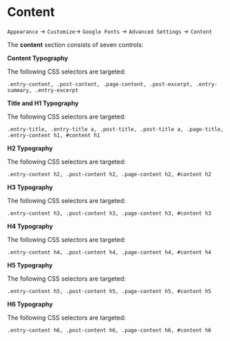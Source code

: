 # Content

`Appearance` → `Customize`→ `Google Fonts` → `Advanced Settings` → `Content`

The **content** section consists of seven controls:

**Content Typography**

The following CSS selectors are targeted:

```
.entry-content, .post-content, .page-content, .post-excerpt, .entry-summary, .entry-excerpt
```

**Title and H1 Typography**

The following CSS selectors are targeted:

```
.entry-title, .entry-title a, .post-title, .post-title a, .page-title, .entry-content h1, #content h1
```

**H2 Typography**

The following CSS selectors are targeted:

```
.entry-content h2, .post-content h2, .page-content h2, #content h2
```

**H3 Typography**

The following CSS selectors are targeted:

```
.entry-content h3, .post-content h3, .page-content h3, #content h3
```

**H4 Typography**

The following CSS selectors are targeted:

```
.entry-content h4, .post-content h4, .page-content h4, #content h4
```

**H5 Typography**

The following CSS selectors are targeted:

```
.entry-content h5, .post-content h5, .page-content h5, #content h5
```

**H6 Typography**

The following CSS selectors are targeted:

```
.entry-content h6, .post-content h6, .page-content h6, #content h6
```
